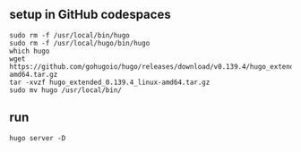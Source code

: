## setup in GitHub codespaces

```
sudo rm -f /usr/local/bin/hugo
sudo rm -f /usr/local/hugo/bin/hugo
which hugo
wget https://github.com/gohugoio/hugo/releases/download/v0.139.4/hugo_extended_0.139.4_linux-amd64.tar.gz
tar -xvzf hugo_extended_0.139.4_linux-amd64.tar.gz
sudo mv hugo /usr/local/bin/
```

## run
```
hugo server -D
```